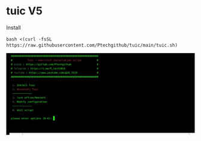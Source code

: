 # tuic V5


Install

```
bash <(curl -fsSL https://raw.githubusercontent.com/Ptechgithub/tuic/main/tuic.sh)
```


![1](https://raw.githubusercontent.com/Ptechgithub/tuic/main/media/1.jpg)
